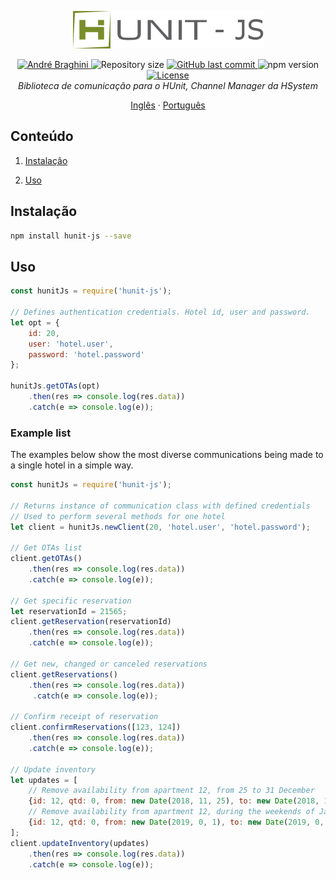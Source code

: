 <p align="center">
  <img src="./doc/logo-hunit.png" alt="Firebase Triggers" width="305"/>
</p>

<p align="center">	
  <a href="https://www.linkedin.com/in/andrebraghinis/">
    <img alt="André Braghini" src="https://img.shields.io/badge/-AndreBraghiniS-798D2A?style=flat&logo=Linkedin&logoColor=white" />
  </a>
  <img alt="Repository size" src="https://img.shields.io/github/repo-size/andrebraghini/hunit-js?color=798D2A">
  <a href="https://github.com/andrebraghini/hunit-js/commits/main">
    <img alt="GitHub last commit" src="https://img.shields.io/github/last-commit/andrebraghini/hunit-js?color=798D2A">
  </a>
  <img alt="npm version" src="https://img.shields.io/npm/v/hunit-js?color=798D2A">
  <a href="https://github.com/andrebraghini/hunit-js/blob/main/LICENSE">
    <img alt="License" src="https://img.shields.io/badge/license-MIT-798D2A">
  </a>

  <br>

  <i>
    Biblioteca de comunicação para o HUnit, Channel Manager da HSystem
  </i>
</p>

<p align="center">
  <a href="README.md">Inglês</a>
  ·
  <a href="https://github.com/andrebraghini/hunit-js/blob/main/README.pt.md">Português</a>
</p>


## Conteúdo

1. [Instalação](#instalação)

2. [Uso](#uso)


## Instalação

```bash
npm install hunit-js --save
```

## Uso

```js
const hunitJs = require('hunit-js');

// Defines authentication credentials. Hotel id, user and password.
let opt = {
    id: 20,
    user: 'hotel.user',
    password: 'hotel.password'
};

hunitJs.getOTAs(opt)
    .then(res => console.log(res.data))
    .catch(e => console.log(e));
```

### Example list

The examples below show the most diverse communications being made to a single hotel in a simple way.

```js
const hunitJs = require('hunit-js');

// Returns instance of communication class with defined credentials
// Used to perform several methods for one hotel
let client = hunitJs.newClient(20, 'hotel.user', 'hotel.password');

// Get OTAs list
client.getOTAs()
    .then(res => console.log(res.data))
    .catch(e => console.log(e));

// Get specific reservation
let reservationId = 21565;
client.getReservation(reservationId)
    .then(res => console.log(res.data))
    .catch(e => console.log(e));

// Get new, changed or canceled reservations
client.getReservations()
    .then(res => console.log(res.data))
     .catch(e => console.log(e));

// Confirm receipt of reservation
client.confirmReservations([123, 124])
    .then(res => console.log(res.data))
    .catch(e => console.log(e));

// Update inventory
let updates = [
    // Remove availability from apartment 12, from 25 to 31 December
    {id: 12, qtd: 0, from: new Date(2018, 11, 25), to: new Date(2018, 11, 31)},
    // Remove availability from apartment 12, during the weekends of January
    {id: 12, qtd: 0, from: new Date(2019, 0, 1), to: new Date(2019, 0, 31), days: {fri: true, sat: true}}
];
client.updateInventory(updates)
    .then(res => console.log(res.data))
    .catch(e => console.log(e));
```
